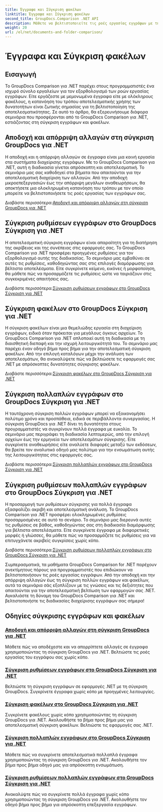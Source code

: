 ```yaml
---
title: Έγγραφα και Σύγκριση φακέλων
linktitle: Έγγραφα και Σύγκριση φακέλων
second_title: GroupDocs.Comparison .NET API
description: Μάθετε να βελτιστοποιείτε τις ροές εργασίας εγγράφων με τη σύγκριση GroupDocs για εκπαιδευτικά προγράμματα .NET. Αποδεχτείτε, απορρίψτε τις αλλαγές και συγκρίνετε έγγραφα και φακέλους χωρίς κόπο.
weight: 20
url: /el/net/documents-and-folder-comparison/
---
```


# Έγγραφα και Σύγκριση φακέλων

## Εισαγωγή

Το GroupDocs Comparison για .NET παρέχει στους προγραμματιστές ένα ισχυρό σύνολο εργαλείων για τον εξορθολογισμό των ροών εργασίας εγγράφων. Είτε εργάζεστε με μεμονωμένα έγγραφα είτε με ολόκληρους φακέλους, η κατανόηση του τρόπου αποτελεσματικής χρήσης των δυνατοτήτων είναι ζωτικής σημασίας για τη βελτιστοποίηση της αποτελεσματικότητας. Σε αυτό το άρθρο, θα εξερευνήσουμε διάφορα σεμινάρια που προσφέρονται από το GroupDocs Comparison για .NET, εστιάζοντας στη σύγκριση εγγράφων και φακέλων.

## Αποδοχή και απόρριψη αλλαγών στη σύγκριση GroupDocs για .NET

Η αποδοχή και η απόρριψη αλλαγών σε έγγραφα είναι μια κοινή εργασία στα συστήματα διαχείρισης εγγράφων. Με το GroupDocs Comparison για .NET, αυτή η διαδικασία γίνεται απρόσκοπτη και αποτελεσματική. Το σεμινάριο μας σας καθοδηγεί στα βήματα που απαιτούνται για την αποτελεσματική διαχείριση των αλλαγών. Από την αποδοχή μικροεπεξεργασιών έως την απόρριψη μεγάλων αναθεωρήσεων, θα αποκτήσετε μια ολοκληρωμένη κατανόηση του τρόπου με τον οποίο μπορείτε να βελτιστοποιήσετε τις ροές εργασίας των εγγράφων σας.

 Διαβάστε περισσότερα:[Αποδοχή και απόρριψη αλλαγών στη σύγκριση GroupDocs για .NET](./accept-reject-changes-dotnet/)

## Σύγκριση ρυθμίσεων εγγράφων στο GroupDocs Σύγκριση για .NET

Η αποτελεσματική σύγκριση εγγράφων είναι απαραίτητη για τη διατήρηση της ακρίβειας και της συνέπειας στις εφαρμογές σας. Το GroupDocs Comparison για .NET προσφέρει προηγμένες ρυθμίσεις για τον εξορθολογισμό αυτής της διαδικασίας. Το σεμινάριο μας εμβαθύνει σε αυτές τις ρυθμίσεις, καθοδηγώντας σας στις επιλογές διαμόρφωσης για βέλτιστα αποτελέσματα. Είτε συγκρίνετε κείμενο, εικόνες ή μορφοποίηση, θα μάθετε πώς να προσαρμόζετε τις ρυθμίσεις ώστε να ταιριάζουν στις συγκεκριμένες απαιτήσεις σας.

 Διαβάστε περισσότερα:[Σύγκριση ρυθμίσεων εγγράφων στο GroupDocs Σύγκριση για .NET](./compare-documents-settings-dotnet/)

## Σύγκριση φακέλων στο GroupDocs Σύγκριση για .NET

Η σύγκριση φακέλων είναι μια θεμελιώδης εργασία στη διαχείριση εγγράφων, ειδικά όταν πρόκειται για μεγάλους όγκους αρχείων. Το GroupDocs Comparison για .NET απλοποιεί αυτή τη διαδικασία με τη διαισθητική διεπαφή και την ισχυρή λειτουργικότητά του. Το σεμινάριο μας παρέχει έναν οδηγό βήμα προς βήμα για την αποτελεσματική σύγκριση φακέλων. Από την επιλογή καταλόγων μέχρι την ανάλυση των αποτελεσμάτων, θα ανακαλύψετε πώς να βελτιώσετε τις εφαρμογές σας .NET με απρόσκοπτες δυνατότητες σύγκρισης φακέλων.

 Διαβάστε περισσότερα:[Σύγκριση φακέλων στο GroupDocs Σύγκριση για .NET](./compare-folders-dotnet/)

## Σύγκριση πολλαπλών εγγράφων στο GroupDocs Σύγκριση για .NET

Η ταυτόχρονη σύγκριση πολλών εγγράφων μπορεί να εξοικονομήσει πολύτιμο χρόνο και προσπάθεια, ειδικά σε περιβάλλοντα συνεργασίας. Η σύγκριση GroupDocs για .NET δίνει τη δυνατότητα στους προγραμματιστές να συγκρίνουν πολλά έγγραφα με ευκολία. Το σεμινάριο μας περιγράφει τη διαδικασία λεπτομερώς, από την επιλογή αρχείων έως την ερμηνεία των αποτελεσμάτων σύγκρισης. Είτε συγκρίνετε αναθεωρήσεις είτε αναλύετε διαφορές μεταξύ των εκδόσεων, θα βρείτε τον αναλυτικό οδηγό μας πολύτιμο για την ενσωμάτωση αυτής της λειτουργικότητας στις εφαρμογές σας.

 Διαβάστε περισσότερα:[Σύγκριση πολλαπλών εγγράφων στο GroupDocs Σύγκριση για .NET](./compare-multiple-documents-dotnet/)

## Σύγκριση ρυθμίσεων πολλαπλών εγγράφων στο GroupDocs Σύγκριση για .NET

Η προσαρμογή των ρυθμίσεων σύγκρισης για πολλά έγγραφα εξασφαλίζει ακριβή και αποτελεσματική ανάλυση. Το GroupDocs Comparison για .NET προσφέρει ολοκληρωμένες ρυθμίσεις προσαρμοσμένες σε αυτό το σενάριο. Το σεμινάριο μας διερευνά αυτές τις ρυθμίσεις σε βάθος, καθοδηγώντας σας στη διαδικασία διαμόρφωσης για βέλτιστα αποτελέσματα. Είτε συγκρίνετε έγγραφα με διαφορετικές μορφές ή γλώσσες, θα μάθετε πώς να προσαρμόζετε τις ρυθμίσεις για να επιτυγχάνετε ακριβείς συγκρίσεις χωρίς κόπο.

 Διαβάστε περισσότερα:[Σύγκριση ρυθμίσεων πολλαπλών εγγράφων στο GroupDocs Σύγκριση για .NET](./compare-multiple-documents-settings-dotnet/)

Συμπερασματικά, τα μαθήματα GroupDocs Comparison for .NET παρέχουν ανεκτίμητους πόρους για προγραμματιστές που επιδιώκουν να βελτιστοποιήσουν τις ροές εργασίας εγγράφων. Από την αποδοχή και την απόρριψη αλλαγών έως τη σύγκριση πολλών εγγράφων και φακέλων, αυτά τα σεμινάρια σάς εξοπλίζουν με τις γνώσεις και τις δεξιότητες που απαιτούνται για την αποτελεσματική βελτίωση των εφαρμογών σας .NET. Αγκαλιάστε τη δύναμη του GroupDocs Comparison για .NET και βελτιστοποιήστε τις διαδικασίες διαχείρισης εγγράφων σας σήμερα!
## Οδηγίες σύγκρισης εγγράφων και φακέλων
### [Αποδοχή και απόρριψη αλλαγών στη σύγκριση GroupDocs για .NET](./accept-reject-changes-dotnet/)
Μάθετε πώς να αποδέχεστε και να απορρίπτετε αλλαγές σε έγγραφα χρησιμοποιώντας τη σύγκριση GroupDocs για .NET. Βελτιώστε τις ροές εργασίας του εγγράφου σας χωρίς κόπο.
### [Σύγκριση ρυθμίσεων εγγράφων στο GroupDocs Σύγκριση για .NET](./compare-documents-settings-dotnet/)
Βελτιώστε τη σύγκριση εγγράφων σε εφαρμογές .NET με τη σύγκριση GroupDocs. Συγκρίνετε έγγραφα χωρίς κόπο με προηγμένες λειτουργίες.
### [Σύγκριση φακέλων στο GroupDocs Σύγκριση για .NET](./compare-folders-dotnet/)
Συγκρίνετε φακέλους χωρίς κόπο χρησιμοποιώντας τη σύγκριση GroupDocs για .NET. Ακολουθήστε τα βήμα προς βήμα μας για αποτελεσματική σύγκριση φακέλων. Βελτιώστε τις εφαρμογές σας .NET.
### [Σύγκριση πολλαπλών εγγράφων στο GroupDocs Σύγκριση για .NET](./compare-multiple-documents-dotnet/)
Μάθετε πώς να συγκρίνετε αποτελεσματικά πολλαπλά έγγραφα χρησιμοποιώντας τη σύγκριση GroupDocs για .NET. Ακολουθήστε τον βήμα προς βήμα οδηγό μας για απρόσκοπτη ενσωμάτωση.
### [Σύγκριση ρυθμίσεων πολλαπλών εγγράφων στο GroupDocs Σύγκριση για .NET](./compare-multiple-documents-settings-dotnet/)
Ανακαλύψτε πώς να συγκρίνετε πολλά έγγραφα χωρίς κόπο χρησιμοποιώντας τη σύγκριση GroupDocs για .NET. Ακολουθήστε τον οδηγό βήμα προς βήμα για απρόσκοπτη επεξεργασία εγγράφων.